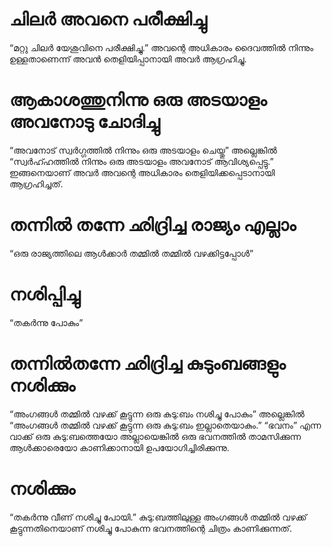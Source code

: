 # ചിലർ അവനെ പരീക്ഷിച്ചു
“മറ്റു ചിലർ യേശുവിനെ പരീക്ഷിച്ചു.” അവന്റെ അധികാരം ദൈവത്തിൽ നിന്നും ഉള്ളതാണെന്ന് അവൻ തെളിയിപ്പാനായി അവർ ആഗ്രഹിച്ചു.
# ആകാശത്തുനിന്നു ഒരു അടയാളം അവനോടു ചോദിച്ചു
“അവനോട് സ്വർഗ്ഗത്തിൽ നിന്നും ഒരു അടയാളം ചെയ്തു” അല്ലെങ്കിൽ “സ്വർഹ്ഹത്തിൽ നിന്നും ഒരു അടയാളം അവനോട് ആവിശ്യപ്പെട്ടു.” ഇങ്ങനെയാണ് അവർ അവന്റെ അധികാരം തെളിയിക്കപ്പെടാനായി ആഗ്രഹിച്ചത്.
# തന്നിൽ തന്നേ ഛിദ്രിച്ച രാജ്യം എല്ലാം
“ഒരു രാജ്യത്തിലെ ആൾക്കാർ തമ്മിൽ തമ്മിൽ വഴക്കിട്ടപ്പോൾ” 
# നശിപ്പിച്ചു
“തകർന്നു പോകും”
# തന്നിൽതന്നേ ഛിദ്രിച്ച കുടുംബങ്ങളും നശിക്കും
“അംഗങ്ങൾ തമ്മിൽ വഴക്ക് കൂട്ടുന്ന ഒരു കുടു:ബം നശിച്ചു പോകും” അല്ലെങ്കിൽ “അംഗങ്ങൾ തമ്മിൽ വഴക്ക് കൂട്ടുന്ന ഒരു കുടു:ബം ഇല്ലാതെയാകും.” “ഭവനം” എന്ന വാക്ക് ഒരു കുടു:ബത്തെയോ അല്ലായെങ്കിൽ ഒരു ഭവനത്തിൽ താമസിക്കുന്ന ആൾക്കാരെയോ കാണിക്കാനായി ഉപയോഗിച്ചിരിക്കുന്നു.
# നശിക്കും
“തകർന്നു വീണ് നശിച്ചു പോയി.” കുടു:ബത്തിലുള്ള അംഗങ്ങൾ തമ്മിൽ വഴക്ക് കൂട്ടുന്നതിനെയാണ് നശിച്ചു പോകുന്ന ഭവനത്തിന്റെ ചിത്രം കാണിക്കുന്നത്.
